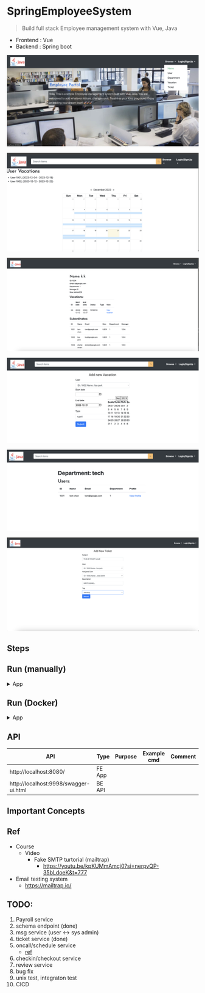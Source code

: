 # SpringEmployeeSystem
> Build full stack Employee management system with Vue, Java

- Frontend : Vue
- Backend : Spring boot

<p align="center"><img src ="./doc/pic/demo_1.png"></p>

<p align="center"><img src ="./doc/pic/demo_2.png"></p>

<p align="center"><img src ="./doc/pic/demo_3.png"></p>

<p align="center"><img src ="./doc/pic/demo_4.png"></p>

<p align="center"><img src ="./doc/pic/demo_5.png"></p>

<p align="center"><img src ="./doc/pic/demo_6.png"></p>

## Steps


## Run (manually)

<details>
<summary>App</summary>

```bash
#---------------------------
# Run BE app
#---------------------------

# build
mvn package

# run
java -jar target/springEmployeeSystem-0.0.1-SNAPSHOT.jar
```

```bash
#---------------------------
# Run FE app
#---------------------------

cd springEmployeeSystem/frontend/employee-system-ui

npm run serve
```

</details>


## Run (Docker)

<details>
<summary>App</summary>

```bash
docker-compose up
```

</details>

## API

| API | Type | Purpose | Example cmd | Comment|
| ----- | -------- | ---- | ----- | ---- |
| http://localhost:8080/ |  FE App | | |
| http://localhost:9998/swagger-ui.html |  BE API | | |


## Important Concepts

## Ref

- Course
    - Video
        - Fake SMTP turtorial (mailtrap)
            - https://youtu.be/kpKUMmAmcj0?si=nerpvQP-35bLdoeK&t=777
- Email testing system
    - https://mailtrap.io/


## TODO:

1. Payroll service
2. schema endpoint (done)
3. msg service (user <-> sys admin)
4. ticket service (done)
5. oncall/schedule service
    - [ref](https://developers.google.com/optimization/scheduling/employee_scheduling?hl=zh-tw&fbclid=IwAR3pPBfOG6MXgRinsq8s7SK7UNOH4Va6bKDY6dyakpUy1TBtlpz9WYe7ujg#assi)
6. checkin/checkout service
7. review service
8. bug fix
9. unix test, integraton test
10. CICD